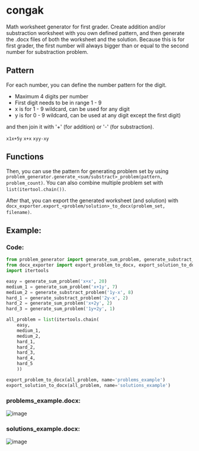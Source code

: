 # congak
Math worksheet generator for first grader. Create addition and/or substraction worksheet with you own defined pattern, and then generate the .docx files of both the worksheet and the solution. Because this is for first grader, the first number will always bigger than or equal to the second number for substraction problem.

## Pattern

For each number, you can define the number pattern for the digit.

- Maximum 4 digits per number
- First digit needs to be in range 1 - 9
- x is for 1 - 9 wildcard, can be used for any digit
- y is for 0 - 9 wildcard, can be used at any digit except the first digit)

and then join it with '+' (for addition) or '-' (for substraction).

`x1x+5y` `x+x` `xyy-xy`

## Functions
Then, you can use the pattern for generating problem set by using `problem_generator.generate_<sum/substract>_problem(pattern, problem_count)`. You can also combine multiple problem set with `list(itertool.chain())`.

After that, you can export the generated worksheet (and solution) with `docx_exporter.export_<problem/solution>_to_docx(problem_set, filename)`.

## Example:
### Code:
``` python
from problem_generator import generate_sum_problem, generate_substract_problem
from docx_exporter import export_problem_to_docx, export_solution_to_docx
import itertools

easy = generate_sum_problem('x+x', 20)
medium_1 = generate_sum_problem('x+1y', 7)
medium_2 = generate_substract_problem('1y-x', 8)
hard_1 = generate_substract_problem('2y-x', 2)
hard_2 = generate_sum_problem('x+2y', 2)
hard_3 = generate_sum_problem('1y+2y', 1)

all_problem = list(itertools.chain(
    easy,
    medium_1,
    medium_2,
    hard_1,
    hard_2,
    hard_3,
    hard_4,
    hard_5
    ))

export_problem_to_docx(all_problem, name='problems_example')
export_solution_to_docx(all_problem, name='solutions_example')
```

### problems_example.docx:
![image](https://user-images.githubusercontent.com/20131054/120083240-7e16b200-c0f1-11eb-9388-5350dc1a4e3d.png)
### solutions_example.docx:
![image](https://user-images.githubusercontent.com/20131054/120083262-a7374280-c0f1-11eb-90cf-c8286bbfdd65.png)
